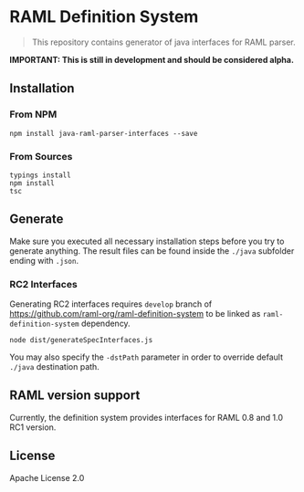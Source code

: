 # RAML Definition System

> This repository contains generator of java interfaces for RAML parser.

**IMPORTANT: This is still in development and should be considered alpha.**

## Installation

### From NPM

```
npm install java-raml-parser-interfaces --save
```

### From Sources

```
typings install
npm install
tsc
```

## Generate

Make sure you executed all necessary installation steps before you try to generate anything.
The result files can be found inside the `./java` subfolder ending with `.json`.

### RC2 Interfaces

Generating RC2 interfaces requires `develop` branch of https://github.com/raml-org/raml-definition-system to be linked
as `raml-definition-system` dependency.

```
node dist/generateSpecInterfaces.js
```

You may also specify the `-dstPath` parameter in order to override default `./java` destination path.


## RAML version support

Currently, the definition system provides interfaces for RAML 0.8 and 1.0 RC1 version.

## License

Apache License 2.0
